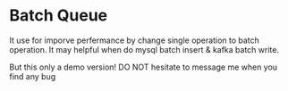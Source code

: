 # Batch Queue

It use for imporve perfermance by change single operation to batch operation.
It may helpful when do mysql batch insert & kafka batch write.

But this only a demo version!
DO NOT hesitate to message me when you find any bug
